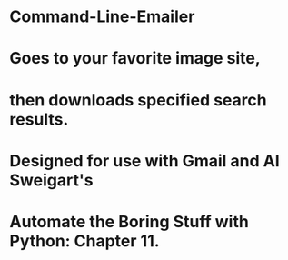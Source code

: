 # Command-Line-Emailer
# Goes to your favorite image site,
# then downloads specified search results.
# Designed for use with Gmail and Al Sweigart's
# Automate the Boring Stuff with Python: Chapter 11.